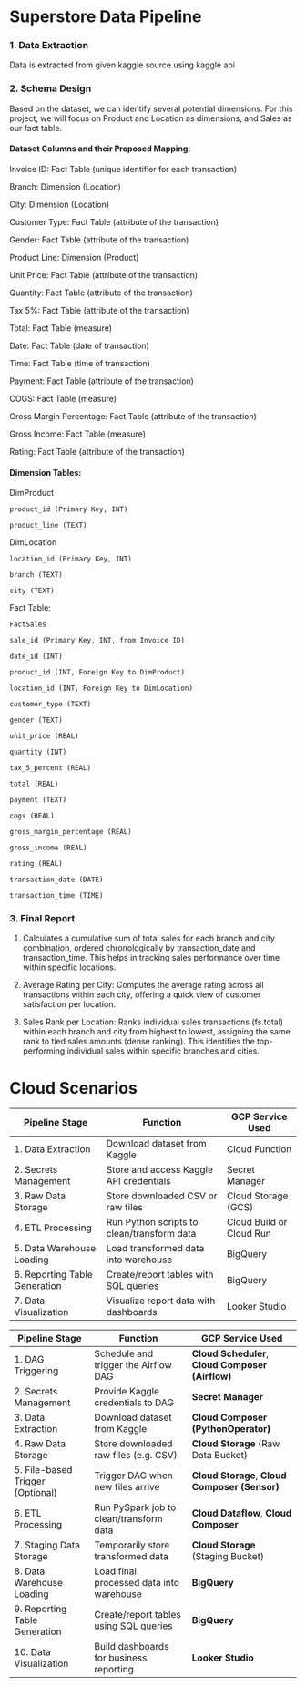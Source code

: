 # Superstore Data Pipeline

### 1. Data Extraction

Data is extracted from given kaggle source using kaggle api

### 2. Schema Design

Based on the dataset, we can identify several potential dimensions. For this project, we will focus on Product and Location as dimensions, and Sales as our fact table.

#### Dataset Columns and their Proposed Mapping:

Invoice ID: Fact Table (unique identifier for each transaction)

Branch: Dimension (Location)

City: Dimension (Location)

Customer Type: Fact Table (attribute of the transaction)

Gender: Fact Table (attribute of the transaction)

Product Line: Dimension (Product)

Unit Price: Fact Table (attribute of the transaction)

Quantity: Fact Table (attribute of the transaction)

Tax 5%: Fact Table (attribute of the transaction)

Total: Fact Table (measure)

Date: Fact Table (date of transaction)

Time: Fact Table (time of transaction)

Payment: Fact Table (attribute of the transaction)

COGS: Fact Table (measure)

Gross Margin Percentage: Fact Table (attribute of the transaction)

Gross Income: Fact Table (measure)

Rating: Fact Table (attribute of the transaction)

#### Dimension Tables:

DimProduct

    product_id (Primary Key, INT)

    product_line (TEXT)

DimLocation

    location_id (Primary Key, INT)

    branch (TEXT)

    city (TEXT)

Fact Table:

    FactSales

    sale_id (Primary Key, INT, from Invoice ID)

    date_id (INT)

    product_id (INT, Foreign Key to DimProduct)

    location_id (INT, Foreign Key to DimLocation)

    customer_type (TEXT)

    gender (TEXT)

    unit_price (REAL)

    quantity (INT)

    tax_5_percent (REAL)

    total (REAL)

    payment (TEXT)

    cogs (REAL)

    gross_margin_percentage (REAL)

    gross_income (REAL)

    rating (REAL)

    transaction_date (DATE)

    transaction_time (TIME)

### 3. Final Report

1. Calculates a cumulative sum of total sales for each branch and city combination, ordered chronologically by transaction_date and transaction_time. This helps in tracking sales performance over time within specific locations.

2. Average Rating per City: Computes the average rating across all transactions within each city, offering a quick view of customer satisfaction per location.

3. Sales Rank per Location: Ranks individual sales transactions (fs.total) within each branch and city from highest to lowest, assigning the same rank to tied sales amounts (dense ranking). This identifies the top-performing individual sales within specific branches and cities.
   


# Cloud Scenarios

| **Pipeline Stage**               | **Function**                                     | **GCP Service Used**             |
|----------------------------------|--------------------------------------------------|----------------------------------|
| 1. Data Extraction               | Download dataset from Kaggle                     | Cloud Function                   |
| 2. Secrets Management            | Store and access Kaggle API credentials          | Secret Manager                   |
| 3. Raw Data Storage              | Store downloaded CSV or raw files                | Cloud Storage (GCS)              |
| 4. ETL Processing                | Run Python scripts to clean/transform data       | Cloud Build or Cloud Run         |
| 5. Data Warehouse Loading        | Load transformed data into warehouse             | BigQuery                         |
| 6. Reporting Table Generation    | Create/report tables with SQL queries            | BigQuery                         |
| 7. Data Visualization            | Visualize report data with dashboards            | Looker Studio                    |


| **Pipeline Stage**               | **Function**                                                  | **GCP Service Used**                                 |
|----------------------------------|---------------------------------------------------------------|------------------------------------------------------|
| 1. DAG Triggering                | Schedule and trigger the Airflow DAG                          | **Cloud Scheduler**, **Cloud Composer (Airflow)**    |
| 2. Secrets Management            | Provide Kaggle credentials to DAG                             | **Secret Manager**                                   |
| 3. Data Extraction               | Download dataset from Kaggle                                  | **Cloud Composer (PythonOperator)**                  |
| 4. Raw Data Storage              | Store downloaded raw files (e.g. CSV)                          | **Cloud Storage** (Raw Data Bucket)                  |
| 5. File-based Trigger (Optional) | Trigger DAG when new files arrive                             | **Cloud Storage**, **Cloud Composer (Sensor)**       |
| 6. ETL Processing                | Run PySpark job to clean/transform data                       | **Cloud Dataflow**, **Cloud Composer**               |
| 7. Staging Data Storage          | Temporarily store transformed data                            | **Cloud Storage** (Staging Bucket)                   |
| 8. Data Warehouse Loading        | Load final processed data into warehouse                      | **BigQuery**                                         |
| 9. Reporting Table Generation    | Create/report tables using SQL queries                        | **BigQuery**                                         |
| 10. Data Visualization           | Build dashboards for business reporting                       | **Looker Studio**                                    |

